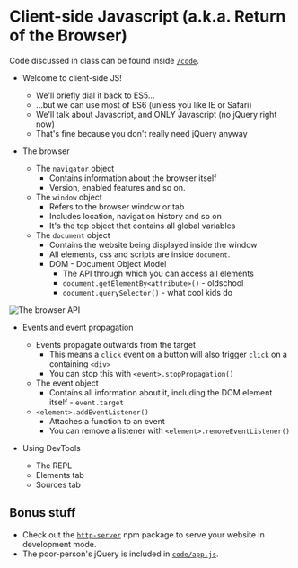 # Client-side Javascript (a.k.a. Return of the Browser)

Code discussed in class can be found inside [`/code`](code).

* Welcome to client-side JS!
    - We'll briefly dial it back to ES5...
    - ...but we can use most of ES6 (unless you like IE or Safari)
    - We'll talk about Javascript, and ONLY Javascript (no jQuery right now)
    - That's fine because you don't really need jQuery anyway

* The browser
    * The `navigator` object
        - Contains information about the browser itself
        - Version, enabled features and so on.
    * The `window` object
        - Refers to the browser window or tab
        - Includes location, navigation history and so on
        - It's the top object that contains all global variables
    * The `document` object
        - Contains the website being displayed inside the window
        - All elements, css and scripts are inside `document`.
        - DOM - Document Object Model
            + The API through which you can access all elements
            + `document.getElementBy<attribute>()` - oldschool
            + `document.querySelector()` - what cool kids do

![The browser API](//raw.githubusercontent.com/fzero/lhl-lectures/master/w3d2-browser-js/browser_api.svg)

* Events and event propagation
    - Events propagate outwards from the target
        + This means a `click` event on a button will also trigger `click` on a containing `<div>`
        + You can stop this with `<event>.stopPropagation()`
    * The event object
        - Contains all information about it, including the DOM element itself - `event.target`
    * `<element>.addEventListener()`
        - Attaches a function to an event
        - You can remove a listener with `<element>.removeEventListener()`

* Using DevTools
    * The REPL
    * Elements tab
    * Sources tab

## Bonus stuff

* Check out the [`http-server`](https://www.npmjs.com/package/http-server) npm package to serve your website in development mode.
* The poor-person's jQuery is included in [`code/app.js`](code/app.js).
